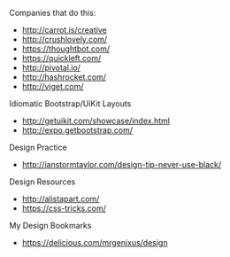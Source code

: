 Companies that do this:
- http://carrot.is/creative
- http://crushlovely.com/
- https://thoughtbot.com/
- https://quickleft.com/
- http://pivotal.io/
- http://hashrocket.com/
- http://viget.com/

Idiomatic Bootstrap/UiKit Layouts
- http://getuikit.com/showcase/index.html
- http://expo.getbootstrap.com/

Design Practice
- http://ianstormtaylor.com/design-tip-never-use-black/

Design Resources
- http://alistapart.com/
- https://css-tricks.com/

My Design Bookmarks
- https://delicious.com/mrgenixus/design
